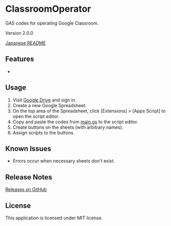 # ClassroomOperator

GAS codes for operating Google Classroom.

Version 2.0.0

[Japanese README](README.ja.md)

## Features

-

## Usage

1. Visit [Google Drive](https://drive.google.com/) and sign in.
1. Create a new Google Spreadsheet.
1. On the top area of the Spreadsheet, click [Extensions] > [Apps Script] to open the script editor.
1. Copy and paste the codes from [main.gs](main.gs) to the script editor.
1. Create buttons on the sheets (with arbitrary names).
1. Assign scripts to the buttons.

## Known Issues

- Errors occur when necessary sheets don't exist.

## Release Notes

[Releases on GitHub](https://github.com/taidalog/ClassroomOperator/releases)

## License

This application is licensed under MIT license.
